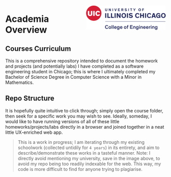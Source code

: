 <img
    align="right"
    src="engine.png"
    alt="myUniLogo"
    width="250"
/>

# Academia Overview

## Courses Curriculum

This is a comprehensive repository intended to document the homework and projects (and potentially labs) I have completed as a software engineering student in Chicago; this is where I ultimately completed my Bachelor of Science Degree in Computer Science with a Minor in Mathematics.

## Repo Structure

It is hopefully quite intuitive to click through; simply open the course folder, then seek for a specific work you may wish to see. Ideally, someday, I would like to have running versions of all of these little homeworks/projects/labs directly in a browser and joined together in a neat little UX-enriched web app.

>This is a work in progress; I am iterating through my existing schoolwork (collected untidily for `4 years`) in its entirety, and aim to describe/demonstrate these works in a tasteful manner.
>Note: I directly avoid mentioning my university, save in the image above, to avoid my repo being too readily indexable for the web. This way, my code is more difficult to find for anyone trying to plagiarise.

